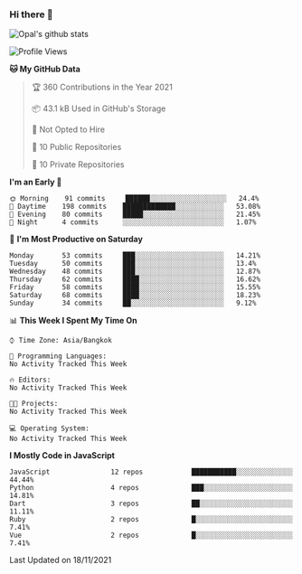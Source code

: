 ### Hi there 👋

![Opal's github stats](https://github-readme-stats.vercel.app/api?username=coolkidneversleep&count_private=true&show_icons=true&theme=radical)


<!--START_SECTION:waka-->
![Profile Views](http://img.shields.io/badge/Profile%20Views-0-blue)

**🐱 My GitHub Data** 

> 🏆 360 Contributions in the Year 2021
 > 
> 📦 43.1 kB Used in GitHub's Storage 
 > 
> 🚫 Not Opted to Hire
 > 
> 📜 10 Public Repositories 
 > 
> 🔑 10 Private Repositories  
 > 
**I'm an Early 🐤** 

```text
🌞 Morning    91 commits     ██████░░░░░░░░░░░░░░░░░░░   24.4% 
🌆 Daytime    198 commits    █████████████░░░░░░░░░░░░   53.08% 
🌃 Evening    80 commits     █████░░░░░░░░░░░░░░░░░░░░   21.45% 
🌙 Night      4 commits      ░░░░░░░░░░░░░░░░░░░░░░░░░   1.07%

```
📅 **I'm Most Productive on Saturday** 

```text
Monday       53 commits     ███░░░░░░░░░░░░░░░░░░░░░░   14.21% 
Tuesday      50 commits     ███░░░░░░░░░░░░░░░░░░░░░░   13.4% 
Wednesday    48 commits     ███░░░░░░░░░░░░░░░░░░░░░░   12.87% 
Thursday     62 commits     ████░░░░░░░░░░░░░░░░░░░░░   16.62% 
Friday       58 commits     ████░░░░░░░░░░░░░░░░░░░░░   15.55% 
Saturday     68 commits     ████░░░░░░░░░░░░░░░░░░░░░   18.23% 
Sunday       34 commits     ██░░░░░░░░░░░░░░░░░░░░░░░   9.12%

```


📊 **This Week I Spent My Time On** 

```text
⌚︎ Time Zone: Asia/Bangkok

💬 Programming Languages: 
No Activity Tracked This Week

🔥 Editors: 
No Activity Tracked This Week

🐱‍💻 Projects: 
No Activity Tracked This Week

💻 Operating System: 
No Activity Tracked This Week

```

**I Mostly Code in JavaScript** 

```text
JavaScript               12 repos            ███████████░░░░░░░░░░░░░░   44.44% 
Python                   4 repos             ███░░░░░░░░░░░░░░░░░░░░░░   14.81% 
Dart                     3 repos             ██░░░░░░░░░░░░░░░░░░░░░░░   11.11% 
Ruby                     2 repos             █░░░░░░░░░░░░░░░░░░░░░░░░   7.41% 
Vue                      2 repos             █░░░░░░░░░░░░░░░░░░░░░░░░   7.41%

```



 Last Updated on 18/11/2021
<!--END_SECTION:waka-->

